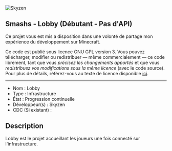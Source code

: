 ![Skyzen](https://i.imgur.com/mZBeReo.png "Skyzen logo")

## Smashs - Lobby (Débutant - Pas d'API)

Ce projet vous est mis a disposition dans une volonté de partage mon expérience du développement sur Minecraft.

Ce code est publié sous licence GNU GPL version 3. Vous pouvez télécharger, modifier ou redistribuer — même commercialement — ce code librement, tant que vous *précisez les changements apportés* et que vous *redistribuez vos modifications sous la même licence* (avec le code source).
Pour plus de détails, référez-vous au texte de licence disponible [ici](LICENCE).

------------------------------------

- Nom : Lobby
- Type : Infrastructure
- État : Progression continuelle
- Développeur(s) : Skyzen
- CDC (Si existant) :


## Description
Lobby est le projet accueillant les joueurs une fois connecté sur l'infrastructure.
